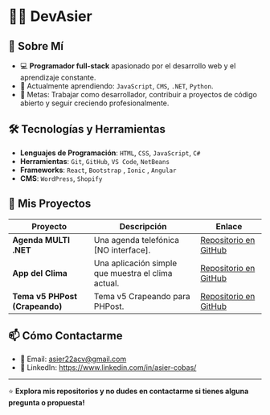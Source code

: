 # 👨‍💻 DevAsier

## 📖 Sobre Mí
- 💻 **Programador full-stack** apasionado por el desarrollo web y el aprendizaje constante.
- 🌱 Actualmente aprendiendo: `JavaScript`, `CMS`, `.NET`, `Python`.
- 🎯 Metas: Trabajar como desarrollador, contribuir a proyectos de código abierto y seguir creciendo profesionalmente.

## 🛠️ Tecnologías y Herramientas
- **Lenguajes de Programación**: `HTML`, `CSS`, `JavaScript`, `C#`
- **Herramientas**: `Git`, `GitHub`, `VS Code`, `NetBeans`
- **Frameworks**: `React`, `Bootstrap` , `Ionic` , `Angular`
- **CMS**: `WordPress`, `Shopify`

## 📂 Mis Proyectos
| Proyecto           | Descripción                                     | Enlace                                  |
|--------------------|-------------------------------------------------|-----------------------------------------|
| **Agenda MULTI .NET**          | Una agenda telefónica [NO interface].             | [Repositorio en GitHub](https://github.com/DevAsier/agenda-net) |
| **App del Clima**   | Una aplicación simple que muestra el clima actual. | [Repositorio en GitHub](https://github.com/DevAsier/ClimaApp) |
| **Tema v5 PHPost (Crapeando)** | Tema v5 Crapeando para PHPost.            | [Repositorio en GitHub](https://github.com/DevAsier/Crapeando) |

## 📫 Cómo Contactarme
- 📧 Email: asier22acv@gmail.com
- 💼 LinkedIn: https://www.linkedin.com/in/asier-cobas/

---

⭐ **Explora mis repositorios y no dudes en contactarme si tienes alguna pregunta o propuesta!**
